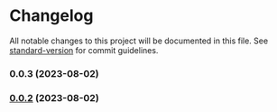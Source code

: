 # Changelog

All notable changes to this project will be documented in this file. See [standard-version](https://github.com/conventional-changelog/standard-version) for commit guidelines.

### 0.0.3 (2023-08-02)

### [0.0.2](///compare/v0.0.11...v0.0.2) (2023-08-02)
